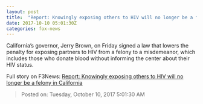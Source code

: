 ```yaml
---
layout: post
title:  "Report: Knowingly exposing others to HIV will no longer be a felony in California"
date: 2017-10-10 05:01:30Z
categories: fox-news
---
```


California’s governor, Jerry Brown, on Friday signed a law that lowers the penalty for exposing partners to HIV from a felony to a misdemeanor, which includes those who donate blood without informing the center about their HIV status.


Full story on F3News: [Report: Knowingly exposing others to HIV will no longer be a felony in California](http://www.f3nws.com/n/4CppSJ)

> Posted on: Tuesday, October 10, 2017 5:01:30 AM
